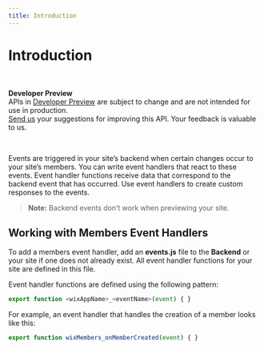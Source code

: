 ```yaml
---
title: Introduction
---
```


# Introduction

&nbsp;

<div style=“background-color: #FEF1D1; padding: 18px 24px; border-radius: 6px; border: 1px solid #FDB10C; box-sizing: border-box; display: inline-block”>
    <b>Developer Preview</b>
    <br/>
    <span>APIs in <a href=“https://www.wix.com/velo/reference/api-overview/developer-preview”>Developer Preview</a> are subject to change and are not intended for use in production.<br/><a href=“mailto:velo-preview-feedback@wix.com”>Send us</a> your suggestions for improving this API. Your feedback is valuable to us.</span>
</div>

&nbsp;

Events are triggered in your site’s backend when certain changes occur to your site’s members. You can write event handlers that react to these events. Event handler functions receive data that correspond to the backend event that has occurred. Use event handlers to create custom responses to the events. 

> **Note:** Backend events don’t work when previewing your site.


## Working with Members Event Handlers

To add a members event handler, add an **events.js** file to the **Backend** or your site if one does not already exist. All event handler functions for your site are defined in this file. 

Event handler functions are defined using the following pattern:
```javascript
export function <wixAppName>_<eventName>(event) { }
```

For example, an event handler that handles the creation of a member looks
like this:
```javascript
export function wixMembers_onMemberCreated(event) { }
```